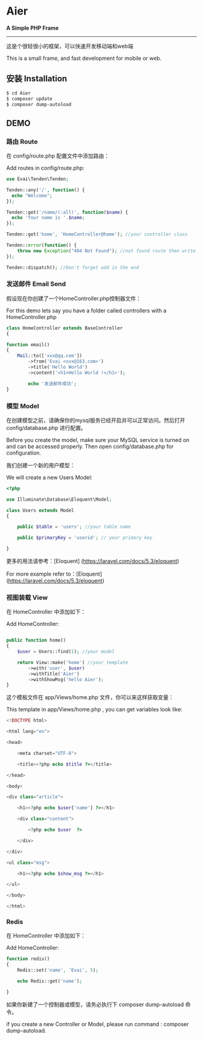 # Aier

**A Simple PHP Frame**

***
这是个很轻很小的框架，可以快速开发移动端和web端

This is a small frame, and fast development for mobile or web.

## 安装 Installation

```bash
$ cd Aier
$ composer update
$ composer dump-autoload

```

## DEMO

### 路由 Route

在 config/route.php 配置文件中添加路由：

Add routes in config/route.php:

```php
use Evai\Tenden\Tenden;

Tenden::any('/', function() {
  echo "Welcome";
});

Tenden::get('/name/(:all)', function($name) {
  echo 'Your name is '.$name;
});

Tenden::get('home', 'HomeController@home'); //your controller class

Tenden::error(function() {
    throw new Exception("404 Not Found"); //not found route then write
});

Tenden::dispatch(); //Don't forget add in the end

```

### 发送邮件 Email Send

假设现在你创建了一个HomeController.php控制器文件：

For this demo lets say you have a folder called controllers with a HomeController.php

```php
class HomeController extends BaseController
{

function email()
{
	Mail::to(['xxx@qq.com'])
        ->from('Evai <xxx@163.com>')
        ->title('Hello World')
        ->content('<h1>Hello World !</h1>');

		echo '发送邮件成功';
}

```

### 模型 Model

在创建模型之前，请确保你的mysql服务已经开启并可以正常访问。然后打开 config/database.php 进行配置。

Before you create the model, make sure your MySQL service is turned on and can be accessed properly. Then open config/database.php for configuration.

我们创建一个新的用户模型：

We will create a new Users Model:

```php
<?php

use Illuminate\Database\Eloquent\Model;

class Users extends Model
{

    public $table = 'users'; //your table name

    public $primaryKey = 'userid'; // your primary key

}


```

更多的用法请参考：[Eloquent] (https://laravel.com/docs/5.3/eloquent)

For more example refer to：[Eloquent] (https://laravel.com/docs/5.3/eloquent)

### 视图装载 View

在 HomeController 中添加如下：

Add HomeController:

```php

public function home()
{
    $user = Users::find(1); //your model

    return View::make('home') //your template
        ->with('user', $user)
        ->withTitle('Aier')
        ->withShowMsg('hello Aier');
}

```

这个模板文件在 app/Views/home.php 文件，你可以来这样获取变量：

This template in app/Views/home.php , you can get variables look like:

```php
<!DOCTYPE html>

<html lang="en">

<head>

    <meta charset="UTF-8">

    <title><?php echo $title ?></title>

</head>

<body>

<div class="article">

    <h1><?php echo $user['name'] ?></h1>

    <div class="content">

        <?php echo $user  ?>

    </div>

</div>

<ul class="msg">

    <h1><?php echo $show_msg ?></h1>

</ul>

</body>

</html>

```

### Redis

在 HomeController 中添加如下：

Add HomeController:

```php
function redis()
{
    Redis::set('name', 'Evai', 5);

    echo Redis::get('name');

}

```

如果你新建了一个控制器或模型，请务必执行下 composer dump-autoload 命令。

if you create a new Controller or Model, please run command : composer dump-autoload.
